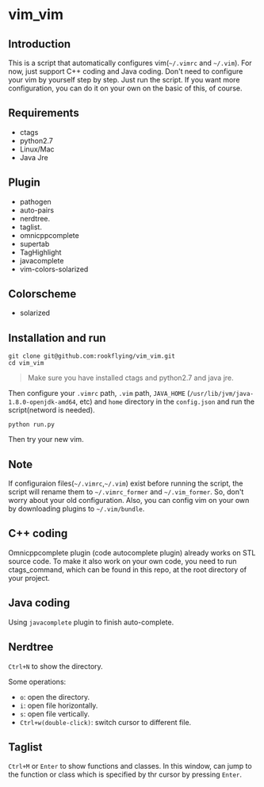 # vim_vim

## Introduction

This is a script that automatically configures vim(`~/.vimrc` and `~/.vim`). For now, just support C++ coding and Java coding. Don't need to configure your vim by yourself step by step. Just run the script. If you want more configuration, you can do it on your own on the basic of this, of course.

## Requirements

- ctags
- python2.7
- Linux/Mac
- Java Jre

## Plugin 

- pathogen
- auto-pairs
- nerdtree. 
- taglist. 
- omnicppcomplete
- supertab
- TagHighlight
- javacomplete
- vim-colors-solarized

## Colorscheme

- solarized

## Installation and run

```
git clone git@github.com:rookflying/vim_vim.git
cd vim_vim
```

> Make sure you have installed ctags and python2.7 and java jre.
 
Then configure your `.vimrc` path, `.vim` path, `JAVA_HOME` (`/usr/lib/jvm/java-1.8.0-openjdk-amd64`, etc) and `home` directory in the `config.json` and run the script(netword is needed).

```
python run.py
```
Then try your new vim.

## Note

If configuraion files(`~/.vimrc`,`~/.vim`) exist before running the script, the script will rename them to `~/.vimrc_former` and `~/.vim_former`. So, don't worry about your old configuration. Also, you can config vim on your own by downloading plugins to `~/.vim/bundle`.

## C++ coding

Omnicppcomplete plugin (code autocomplete plugin) already works on STL source code. To make it also work on your own code, you need to run ctags_command, which can be found in this repo, at the root directory of your project.

## Java coding

Using `javacomplete` plugin to finish auto-complete.

## Nerdtree

`Ctrl+N` to show the directory. 

Some operations:

- `o`: open the directory.
- `i`: open file horizontally.
- `s`: open file vertically.
- `Ctrl+w(double-click)`: switch cursor to different file.

## Taglist

`Ctrl+M` or `Enter` to show functions and classes. In this window, can jump to the function or class which is specified by thr cursor by pressing `Enter`.
